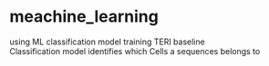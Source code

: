 # meachine_learning
using ML classification model training TERI baseline\
Classification model identifies which Cells a sequences belongs to
